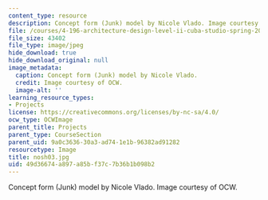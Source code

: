 ```yaml
---
content_type: resource
description: Concept form (Junk) model by Nicole Vlado. Image courtesy of OCW.
file: /courses/4-196-architecture-design-level-ii-cuba-studio-spring-2004/49d36674a897a85bf37c7b36b1b098b2_nosh03.jpg
file_size: 43402
file_type: image/jpeg
hide_download: true
hide_download_original: null
image_metadata:
  caption: Concept form (Junk) model by Nicole Vlado.
  credit: Image courtesy of OCW.
  image-alt: ''
learning_resource_types:
- Projects
license: https://creativecommons.org/licenses/by-nc-sa/4.0/
ocw_type: OCWImage
parent_title: Projects
parent_type: CourseSection
parent_uid: 9a0c3636-30a3-ad74-1e1b-96382ad91282
resourcetype: Image
title: nosh03.jpg
uid: 49d36674-a897-a85b-f37c-7b36b1b098b2
---
```

Concept form (Junk) model by Nicole Vlado. Image courtesy of OCW.